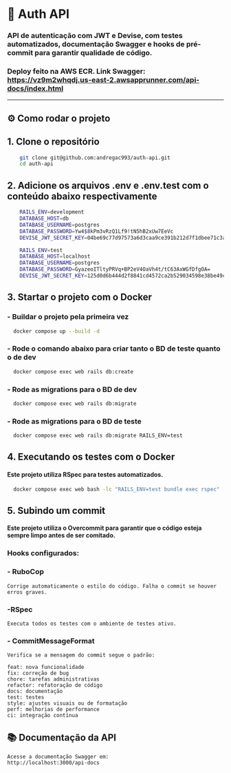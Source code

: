 # 🚀 Auth API

### API de autenticação com JWT e Devise, com testes automatizados, documentação Swagger e hooks de pré-commit para garantir qualidade de código.

### Deploy feito na AWS ECR. Link Swagger: https://vz9m2whqdj.us-east-2.awsapprunner.com/api-docs/index.html

---

## ⚙️ Como rodar o projeto

## 1. Clone o repositório

```bash
    git clone git@github.com:andregac993/auth-api.git
    cd auth-api
```

## 2. Adicione os arquivos .env e .env.test com o conteúdo abaixo respectivamente

```bash
    RAILS_ENV=development
    DATABASE_HOST=db
    DATABASE_USERNAME=postgres
    DATABASE_PASSWORD=Yw4$8kPm3vRzQ1Lf9!tN5hB2xUw7EeVc
    DEVISE_JWT_SECRET_KEY=04be69c77d97573a6d3caa9ce391b212d7f1dbee71c3a6c66b9b0d8355163e62
```

```bash
    RAILS_ENV=test
    DATABASE_HOST=localhost
    DATABASE_USERNAME=postgres
    DATABASE_PASSWORD=GyazeoITltyPRVq+BP2eV4OaVh4t/tC63AxWGfDfgOA=
    DEVISE_JWT_SECRET_KEY=125d0d6b444d2f8841cd4572ca2b529034598e38be49c90c3bcc566e7e330cb7
```

## 3. Startar o projeto com o Docker

### - Buildar o projeto pela primeira vez

```bash
  docker compose up --build -d
```

### - Rode o comando abaixo para criar tanto o BD de teste quanto o de dev

```bash
  docker compose exec web rails db:create
```

### - Rode as migrations para o BD de dev

```bash
  docker compose exec web rails db:migrate
```

### - Rode as migrations para o BD de teste

```bash
  docker compose exec web rails db:migrate RAILS_ENV=test
```

## 4. Executando os testes com o Docker

#### Este projeto utiliza RSpec para testes automatizados.

```bash
  docker compose exec web bash -lc "RAILS_ENV=test bundle exec rspec"
```

## 5. Subindo um commit

#### Este projeto utiliza o Overcommit para garantir que o código esteja sempre limpo antes de ser comitado.

### Hooks configurados:

### - RuboCop

    Corrige automaticamente o estilo do código. Falha o commit se houver erros graves.

### -RSpec

    Executa todos os testes com o ambiente de testes ativo.

### - CommitMessageFormat

    Verifica se a mensagem do commit segue o padrão:

    feat: nova funcionalidade
    fix: correção de bug
    chore: tarefas administrativas
    refactor: refatoração de código
    docs: documentação
    test: testes
    style: ajustes visuais ou de formatação
    perf: melhorias de performance
    ci: integração contínua

## 📚 Documentação da API

    Acesse a documentação Swagger em:
    http://localhost:3000/api-docs